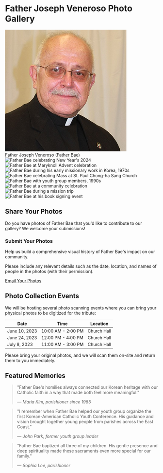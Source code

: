 # Father Joseph Veneroso Photo Gallery

<div class="featured-image">
  <img src="../assets/images/father-bae.jpg" alt="Father Joseph Veneroso (Father Bae)" class="featured-portrait">
  <div class="featured-caption">Father Joseph Veneroso (Father Bae)</div>
</div>

<div class="gallery">
  <div class="gallery-item">
    <img src="../assets/images/2024-newyears.JPG" alt="Father Bae celebrating New Year's 2024">
  </div>
  <div class="gallery-item">
    <img src="../assets/images/2025-advent-maryknoll.png" alt="Father Bae at Maryknoll Advent celebration">
  </div>
  <div class="gallery-item">
    <img src="../assets/images/placeholder1.jpg" alt="Father Bae during his early missionary work in Korea, 1970s">
  </div>
  <div class="gallery-item">
    <img src="../assets/images/placeholder2.jpg" alt="Father Bae celebrating Mass at St. Paul Chong-ha Sang Church">
  </div>
  <div class="gallery-item">
    <img src="../assets/images/placeholder3.jpg" alt="Father Bae with youth group members, 1990s">
  </div>
  <div class="gallery-item">
    <img src="../assets/images/placeholder4.jpg" alt="Father Bae at a community celebration">
  </div>
  <div class="gallery-item">
    <img src="../assets/images/placeholder5.jpg" alt="Father Bae during a mission trip">
  </div>
  <div class="gallery-item">
    <img src="../assets/images/placeholder6.jpg" alt="Father Bae at his book signing event">
  </div>
</div>

## Share Your Photos

Do you have photos of Father Bae that you'd like to contribute to our gallery? We welcome your submissions!

<div class="cta-box">
  <h3>Submit Your Photos</h3>
  <p>Help us build a comprehensive visual history of Father Bae's impact on our community.</p>
  <p>Please include any relevant details such as the date, location, and names of people in the photos (with their permission).</p>
  <a href="mailto:photos@example.com" class="cta-button">Email Your Photos</a>
</div>

## Photo Collection Events

We will be hosting several photo scanning events where you can bring your physical photos to be digitized for the tribute:

| Date | Time | Location |
|------|------|----------|
| June 10, 2023 | 10:00 AM - 2:00 PM | Church Hall |
| June 24, 2023 | 12:00 PM - 4:00 PM | Church Hall |
| July 8, 2023 | 11:00 AM - 3:00 PM | Church Hall |

Please bring your original photos, and we will scan them on-site and return them to you immediately.

## Featured Memories

<div class="testimonial-slider">
  <div class="testimonial">
    <blockquote>
      <p>"Father Bae's homilies always connected our Korean heritage with our Catholic faith in a way that made both feel more meaningful."</p>
      <cite>— Maria Kim, parishioner since 1985</cite>
    </blockquote>
  </div>
  <div class="testimonial">
    <blockquote>
      <p>"I remember when Father Bae helped our youth group organize the first Korean-American Catholic Youth Conference. His guidance and vision brought together young people from parishes across the East Coast."</p>
      <cite>— John Park, former youth group leader</cite>
    </blockquote>
  </div>
  <div class="testimonial">
    <blockquote>
      <p>"Father Bae baptized all three of my children. His gentle presence and deep spirituality made these sacraments even more special for our family."</p>
      <cite>— Sophia Lee, parishioner</cite>
    </blockquote>
  </div>
</div>

<script>
  // This will be replaced by the main.js functionality
  console.log("Gallery page loaded");
</script>

<link rel="stylesheet" href="../assets/css/style.css">
<script src="../assets/js/main.js"></script> 